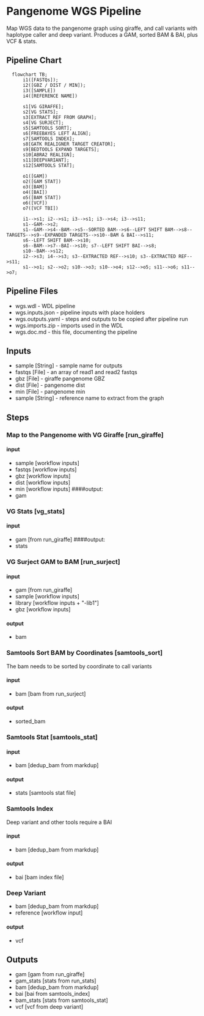 # Pangenome WGS Pipeline

Map WGS data to the pangenome graph using giraffe, and call variants with haplotype caller and deep variant. Produces a GAM, sorted BAM & BAI, plus VCF & stats.

## Pipeline Chart
```mermaid
  flowchart TB;
      i1([FASTQs]);
      i2([GBZ / DIST / MIN]);
      i3([SAMPLE])
      i4([REFERENCE NAME])

      s1[VG GIRAFFE];
      s2[VG STATS];
      s3[EXTRACT REF FROM GRAPH];
      s4[VG SURJECT];
      s5[SAMTOOLS SORT];
      s6[FREEBAYES LEFT ALIGN];
      s7[SAMTOOLS INDEX];
      s8[GATK REALIGNER TARGET CREATOR];
      s9[BEDTOOLS EXPAND TARGETS];
      s10[ABRA2 REALIGN];
      s11[DEEPVARIANT];
      s12[SAMTOOLS STAT];

      o1([GAM])
      o2([GAM STAT])
      o3([BAM])
      o4([BAI])
      o5([BAM STAT])
      o6([VCF])
      o7([VCF TBI])

      i1-->s1; i2-->s1; i3-->s1; i3-->s4; i3-->s11;
      s1--GAM-->s2;
      s1--GAM-->s4--BAM-->s5--SORTED BAM-->s6--LEFT SHIFT BAM-->s8--TARGETS-->s9--EXPANDED TARGETS-->s10--BAM & BAI-->s11;
      s6--LEFT SHIFT BAM-->s10;
      s6--BAM-->s7--BAI-->s10; s7--LEFT SHIFT BAI-->s8;
      s10--BAM-->s12;
      i2-->s3; i4-->s3; s3--EXTRACTED REF-->s10; s3--EXTRACTED REF-->s11;
      s1-->o1; s2-->o2; s10-->o3; s10-->o4; s12-->o5; s11-->o6; s11-->o7;
```
## Pipeline Files
* wgs.wdl          - WDL pipeline
* wgs.inputs.json  - pipeline inputs with place holders
* wgs.outputs.yaml - steps and outputs to be copied after pipeline run
* wgs.imports.zip  - imports used in the WDL
* wgs.doc.md       - this file, documenting the pipeline

## Inputs
* sample [String] - sample name for outputs
* fastqs [File] - an array of read1 and read2 fastqs
* gbz [File] - giraffe pangenome GBZ
* dist [File] - pangenome dist
* min [File] - pangenome min
* sample [String] - reference name to extract from the graph

## Steps
### Map to the Pangenome with VG Giraffe [run_giraffe]
#### input
* sample [workflow inputs]
* fastqs [workflow inputs]
* gbz [workflow inputs]
* dist [workflow inputs]
* min [workflow inputs]
####output:
* gam

### VG Stats [vg_stats]
#### input
* gam [from run_giraffe]
####output:
* stats

### VG Surject GAM to BAM [run_surject]
#### input
* gam [from run_giraffe]
* sample [workflow inputs]
* library [workflow inputs + "-lib1"]
* gbz [workflow inputs]
#### output
* bam

### Samtools Sort BAM by Coordinates [samtools_sort]
The bam needs to be sorted by coordinate to call variants
#### input
* bam [bam from run_surject]
#### output
* sorted_bam

### Samtools Stat [samtools_stat]
#### input
* bam [dedup_bam from markdup]
#### output
* stats [samtools stat file]

### Samtools Index
Deep variant and other tools require a BAI
#### input
* bam [dedup_bam from markdup]
#### output
* bai [bam index file]

### Deep Variant
* bam [dedup_bam from markdup]
* reference [workflow input]
#### output
* vcf

## Outputs
* gam [gam from run_giraffe]
* gam_stats [stats from run_stats]
* bam [dedup_bam from markdup]
* bai [bai from samtools_index]
* bam_stats [stats from samtools_stat]
* vcf [vcf from deep variant]
